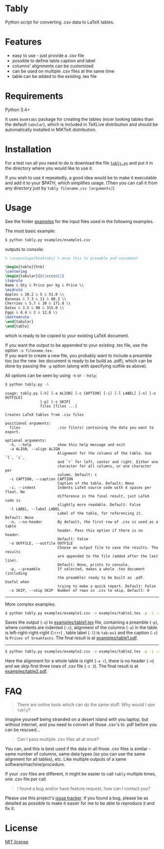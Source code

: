# Tably

Python script for converting .csv data to LaTeX tables.


# Features

* easy to use - just provide a .csv file
* possible to define table caption and label
* columns' alignments can be customized
* can be used on multiple .csv files at the same time
* table can be added to the existing .tex file


# Requirements

Python 3.4+

It uses `booktabs` package for creating the tables (nicer looking tables than the default `tabular`), which is included in TeXLive distribution and should be automatically installed in MiKTeX distribution.


# Installation

For a test run all you need to do is download the file [`tably.py`](tably.py) and put it in the directory where you would like to use it.

If you wish to use it repeatedly, a good idea would be to make it executable and add it to your $PATH, which simplifies usage. (Then you can call it from any directory just by `tably filename.csv [arguments]`)


# Usage

See the folder [examples](examples/) for the input files used in the following examples.

The most basic example:
```bash
$ python tably.py examples/example1.csv
```

outputs to console:
```tex
% \usepackage{booktabs} % move this to preamble and uncomment

\begin{table}[htb]
\centering
\begin{tabular}{@{}cccc@{}}
\toprule
Name & Qty & Price per kg & Price \\
\midrule
Apples & 10.2 & 5 & 51.0 \\
Bananas & 7.3 & 11 & 80.3 \\
Cherries & 5.7 & 30 & 171.0 \\
Dates & 3.5 & 90 & 315.0 \\
Eggs & 6.4 & 2 & 12.8 \\
\bottomrule
\end{tabular}
\end{table}
```
which is ready to be copied to your existing LaTeX document.


If you want the output to be appended to your existing .tex file, use the option `-o filename.tex`.  
If you want to create a new file, you probably want to include a preamble too (so the new .tex document is ready to be build as .pdf), which can be done by passing the `-p` option (along with specifying outfile as above).

All options can be seen by using `-h` or `--help`:
```bash
$ python tably.py -h
```

```
usage: tably.py [-h] [-a ALIGN] [-c CAPTION] [-i] [-l LABEL] [-n] [-o OUTFILE]
                [-p] [-s SKIP]
                files [files ...]

Creates LaTeX tables from .csv files

positional arguments:
  files                 .csv file(s) containing the data you want to export.

optional arguments:
  -h, --help            show this help message and exit
  -a ALIGN, --align ALIGN
                        Alignment for the columns of the table. Use `l`, `c`,
                        and `r` for left, center and right. Either one
                        character for all columns, or one character per
                        column. Default: c
  -c CAPTION, --caption CAPTION
                        Caption of the table. Default: None
  -i, --indent          Indents LaTeX source code with 4 spaces per float. No
                        difference in the final result, just LaTeX code is
                        slightly more readable. Default: False
  -l LABEL, --label LABEL
                        Label of the table, for referencing it. Default: None
  -n, --no-header       By default, the first row of .csv is used as a table
                        header. Pass this option if there is no header.
                        Default: False
  -o OUTFILE, --outfile OUTFILE
                        Choose an output file to save the results. The results
                        are appended to the file (added after the last line).
                        Default: None, prints to console.
  -p, --preamble        If selected, makes a whole .tex document (including
                        the preamble) ready to be built as .pdf. Useful when
                        trying to make a quick report. Default: False
  -s SKIP, --skip SKIP  Number of rows in .csv to skip. Default: 0
```

---

More complex examples:

```bash
$ python tably.py examples/example1.csv -o examples/table1.tex -p -i -a lrrr -l tab:ex1 -c "Prices of breakfasts"
```

Saves the output (`-o`) to [examples/table1.tex](examples/table1.tex) file, containing a preamble (`-p`), where contents are indented (`-i`), alignment of the columns (`-a`) in the table is left-right-right-right (`lrrr`) , table label (`-l`) is `tab:ex1` and the caption (`-c`) is `Prices of breakfasts`.
The final result is at [examples/table1.pdf](examples/table1.pdf).

---

```bash
$ python tably.py examples/example2.csv -o examples/table2.tex -p -i -a r -n -s 3
```

Here the alignment for a whole table is right (`-a r`), there is no header (`-n`) and we skip first three rows of .csv file (`-s 3`).
The final result is at [examples/table2.pdf](examples/table2.pdf).


# FAQ

> There are online tools which can do the same stuff. Why would I use `tably`?

Imagine yourself being stranded on a desert island with you laptop, but without internet, and you need to convert all those .csv's to .pdf before you can be rescued...

> Can I pass multiple .csv files all at once?

You can, and this is best used if the data in all those .csv files is similar - same number of columns, same data types (so you can use the same alignment for all tables), etc. Like multiple outputs of a same software/machine/procedure.

If your .csv files are different, it might be easier to call `tably` multiple times, one .csv file per call.

> I found a bug and/or have feature request, how can I contact you?

Please use this project's [issue tracker](https://github.com/narimiran/tably/issues).
If you found a bug, please be as detailed as possible to make it easier for me to be able to reproduce it and fix it.


# License

[MIT license](LICENSE)
